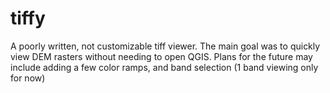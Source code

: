 # tiffy
A poorly written, not customizable tiff viewer. The main goal was to quickly view DEM rasters without needing to open QGIS. Plans for the future may include adding a few color ramps, and band selection (1 band viewing only for now)

